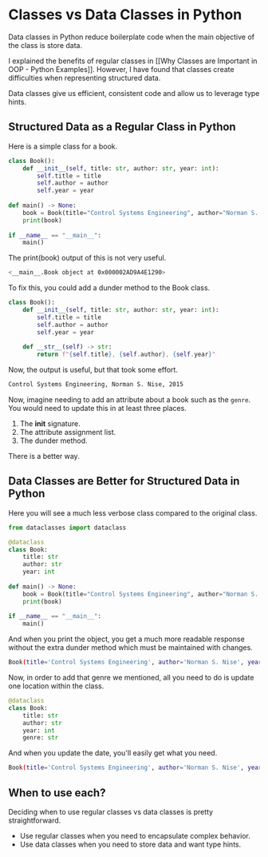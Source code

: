 # Classes vs Data Classes in Python

Data classes in Python reduce boilerplate code when the main objective of the class is store data. 

I explained the benefits of regular classes in [[Why Classes are Important in OOP - Python Examples]]. However, I have found that classes create difficulties when representing structured data. 

Data classes give us efficient, consistent code and allow us to leverage type hints. 

## Structured Data as a Regular Class in Python
Here is a simple class for a book. 
```python
class Book():
    def __init__(self, title: str, author: str, year: int):
        self.title = title
        self.author = author
        self.year = year
        
def main() -> None:
    book = Book(title="Control Systems Engineering", author="Norman S. Nise", year=2015)
    print(book)
    
if __name__ == "__main__":
    main()
```

The print(book) output of this is not very useful. 
```bash
<__main__.Book object at 0x000002AD9A4E1290>
```

To fix this, you could add a dunder method to the Book class. 
```python
class Book():
    def __init__(self, title: str, author: str, year: int):
        self.title = title
        self.author = author
        self.year = year
        
    def __str__(self) -> str:
        return f"{self.title}, {self.author}, {self.year}"
```

Now, the output is useful, but that took some effort. 
```bash
Control Systems Engineering, Norman S. Nise, 2015
```

Now, imagine needing to add an attribute about a book such as the `genre`. You would need to update this in at least three places. 
1. The __init__ signature.
2. The attribute assignment list. 
3. The dunder method. 

There is a better way. 

## Data Classes are Better for Structured Data in Python
Here you will see a much less verbose class compared to the original class. 
```python
from dataclasses import dataclass

@dataclass 
class Book:
    title: str
    author: str
    year: int        
    
def main() -> None:
    book = Book(title="Control Systems Engineering", author="Norman S. Nise", year=2015)
    print(book)
    
if __name__ == "__main__":
    main()
```

And when you print the object, you get a much more readable response without the extra dunder method which must be maintained with changes. 
```bash
Book(title='Control Systems Engineering', author='Norman S. Nise', year=2015)
```

Now, in order to add that genre we mentioned, all you need to do is update one location within the class. 
```python
@dataclass 
class Book:
    title: str
    author: str
    year: int 
    genre: str 
```

And when you update the date, you'll easily get what you need. 
```bash
Book(title='Control Systems Engineering', author='Norman S. Nise', year=2015, genre='engineering textbook')
```

## When to use each? 
Deciding when to use regular classes vs data classes is pretty straightforward. 
- Use regular classes when you need to encapsulate complex behavior. 
- Use data classes when you need to store data and want type hints. 